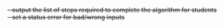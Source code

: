 ~~- output the list of steps required to complete the algorithm for students~~ <br>
~~- set a status error for bad/wrong inputs~~
